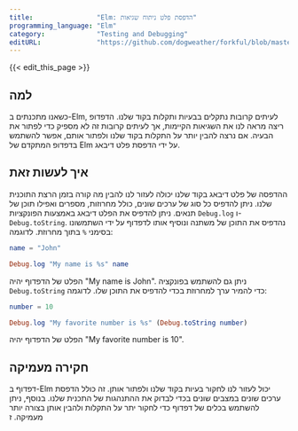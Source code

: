 ```yaml
---
title:                "Elm: הדפסת פלט ניתוח שגיאות"
programming_language: "Elm"
category:             "Testing and Debugging"
editURL:              "https://github.com/dogweather/forkful/blob/master/content/he/elm/printing-debug-output.md"
---
```


{{< edit_this_page >}}

## למה

כשאנו מתכנתים ב-Elm, לעיתים קרובות נתקלים בבעיות ותקלות בקוד שלנו. הדפדופ ריצה מראה לנו את השגיאות הקיימות, אך לעיתים קרובות זה לא מספיק כדי לפתור את הבעיה. אם נרצה להבין יותר על התקלות בקוד שלנו ולפתור אותם, אפשר להשתמש בדפדופ המתקדם של Elm על ידי הדפסת פלט דיבאג.

## איך לעשות זאת

ההדפסה של פלט דיבאג בקוד שלנו יכולה לעזור לנו להבין מה קורה בזמן הרצת התוכנית שלנו. ניתן להדפיס כל סוג של ערכים שונים, כולל מחרוזות, מספרים ואפילו תוכן של תנאים. ניתן להדפיס את הפלט דיבאג באמצעות הפונקציות `Debug.log` ו-`Debug.toString`. נהדפיס את התוכן של משתנה ונוסיף אותו לדפדוף על ידי השתמשונו בסימני `%` בתוך מחרוזת. לדוגמה:

```elm
name = "John"

Debug.log "My name is %s" name
```

הפלט של הדפדוף יהיה "My name is John". ניתן גם להשתמש בפונקציה `Debug.toString` כדי להמיר ערך למחרוזת בכדי להדפיס את התוכן שלו. לדוגמה:

```elm
number = 10

Debug.log "My favorite number is %s" (Debug.toString number)
```

הפלט של הדפדוף יהיה "My favorite number is 10".

## חקירה מעמיקה

דפדוף ב-Elm יכול לעזור לנו לחקור בעיות בקוד שלנו ולפתור אותן. זה כולל הדפסת ערכים שונים במצבים שונים בכדי לבדוק את ההתנהגות של התכנית שלנו. בנוסף, ניתן להשתמש בכלים של דפדוף כדי לחקור יתר על התקלות ולהבין אותן בצורה יותר מעמיקה. ז